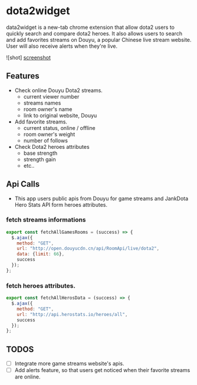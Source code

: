 # dota2widget

data2widget is a new-tab chrome extension that allow dota2 users to quickly search and compare dota2 heroes. It also allows users to search and add favorites streams on Douyu, a popular Chinese live stream website. User will also receive alerts when they're live.

![shot] [screenshot]

[screenshot]: ./docs/ScreenShot.png

## Features

* Check online Douyu Dota2 streams.
  * current viewer number
  * streams names
  * room owner's name
  * link to original website, Douyu
* Add favorite streams.
  * current status, online / offline
  * room owner's weight
  * number of follows
* Check Dota2 heroes attributes
  * base strength
  * strength gain
  * etc..

## Api Calls

* This app users public apis from Douyu for game streams and JankDota Hero Stats API form heroes attributes.

### fetch streams informations
```javascript
export const fetchAllGamesRooms = (success) => {
  $.ajax({
    method: "GET",
    url: "http://open.douyucdn.cn/api/RoomApi/live/dota2",
    data: {limit: 66},
    success
  });
};
```
### fetch heroes attributes.
```javascript
export const fetchAllHerosData = (success) => {
  $.ajax({
    method: "GET",
    url: "http://api.herostats.io/heroes/all",
    success
  });
};
```

## TODOS

- [ ] Integrate more game streams website's apis.
- [ ] Add alerts feature, so that users get noticed when their favorite streams are online.
